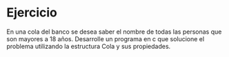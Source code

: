 # Ejercicio
En una cola del banco se desea saber el nombre de todas las personas que son mayores a 18 años.
Desarrolle un programa en c que solucione el problema utilizando la estructura Cola y sus propiedades.
